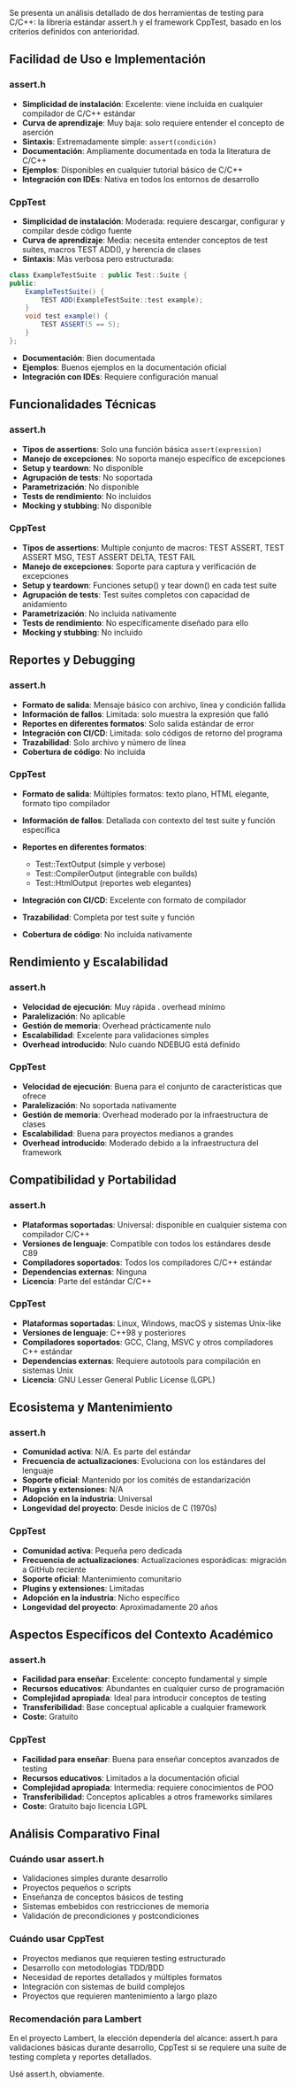 

Se presenta un análisis detallado de dos herramientas de testing para C/C++: la librería estándar assert.h y el framework CppTest, basado en los criterios definidos con anterioridad.

## Facilidad de Uso e Implementación

### assert.h
- **Simplicidad de instalación**: Excelente: viene incluida en cualquier compilador de C/C++ estándar
- **Curva de aprendizaje**: Muy baja: solo requiere entender el concepto de aserción
- **Sintaxis**: Extremadamente simple: `assert(condición)`
- **Documentación**: Ampliamente documentada en toda la literatura de C/C++
- **Ejemplos**: Disponibles en cualquier tutorial básico de C/C++
- **Integración con IDEs**: Nativa en todos los entornos de desarrollo

### CppTest
- **Simplicidad de instalación**: Moderada: requiere descargar, configurar y compilar desde código fuente
- **Curva de aprendizaje**: Media: necesita entender conceptos de test suites, macros TEST ADD(), y herencia de clases
- **Sintaxis**: Más verbosa pero estructurada:
```java
class ExampleTestSuite : public Test::Suite {
public:
    ExampleTestSuite() {
        TEST ADD(ExampleTestSuite::test example);
    }
    void test example() {
        TEST ASSERT(5 == 5);
    }
};
```
- **Documentación**: Bien documentada
- **Ejemplos**: Buenos ejemplos en la documentación oficial
- **Integración con IDEs**: Requiere configuración manual

## Funcionalidades Técnicas

### assert.h
- **Tipos de assertions**: Solo una función básica `assert(expression)`
- **Manejo de excepciones**: No soporta manejo específico de excepciones
- **Setup y teardown**: No disponible
- **Agrupación de tests**: No soportada
- **Parametrización**: No disponible
- **Tests de rendimiento**: No incluidos
- **Mocking y stubbing**: No disponible

### CppTest
- **Tipos de assertions**: Multiple conjunto de macros: TEST ASSERT, TEST ASSERT MSG, TEST ASSERT DELTA, TEST FAIL
- **Manejo de excepciones**: Soporte para captura y verificación de excepciones
- **Setup y teardown**: Funciones setup() y tear down() en cada test suite
- **Agrupación de tests**: Test suites completos con capacidad de anidamiento
- **Parametrización**: No incluida nativamente
- **Tests de rendimiento**: No específicamente diseñado para ello
- **Mocking y stubbing**: No incluido

## Reportes y Debugging

### assert.h
- **Formato de salida**: Mensaje básico con archivo, línea y condición fallida
- **Información de fallos**: Limitada: solo muestra la expresión que falló
- **Reportes en diferentes formatos**: Solo salida estándar de error
- **Integración con CI/CD**: Limitada: solo códigos de retorno del programa
- **Trazabilidad**: Solo archivo y número de línea
- **Cobertura de código**: No incluida

### CppTest
- **Formato de salida**: Múltiples formatos: texto plano, HTML elegante, formato tipo compilador
- **Información de fallos**: Detallada con contexto del test suite y función específica
- **Reportes en diferentes formatos**: 

  - Test::TextOutput (simple y verbose)
  - Test::CompilerOutput (integrable con builds)
  - Test::HtmlOutput (reportes web elegantes)

- **Integración con CI/CD**: Excelente con formato de compilador
- **Trazabilidad**: Completa por test suite y función
- **Cobertura de código**: No incluida nativamente

## Rendimiento y Escalabilidad

### assert.h
- **Velocidad de ejecución**: Muy rápida . overhead mínimo
- **Paralelización**: No aplicable
- **Gestión de memoria**: Overhead prácticamente nulo
- **Escalabilidad**: Excelente para validaciones simples
- **Overhead introducido**: Nulo cuando NDEBUG está definido

### CppTest
- **Velocidad de ejecución**: Buena para el conjunto de características que ofrece
- **Paralelización**: No soportada nativamente
- **Gestión de memoria**: Overhead moderado por la infraestructura de clases
- **Escalabilidad**: Buena para proyectos medianos a grandes
- **Overhead introducido**: Moderado debido a la infraestructura del framework

## Compatibilidad y Portabilidad

### assert.h
- **Plataformas soportadas**: Universal: disponible en cualquier sistema con compilador C/C++
- **Versiones de lenguaje**: Compatible con todos los estándares desde C89
- **Compiladores soportados**: Todos los compiladores C/C++ estándar
- **Dependencias externas**: Ninguna
- **Licencia**: Parte del estándar C/C++

### CppTest
- **Plataformas soportadas**: Linux, Windows, macOS y sistemas Unix-like
- **Versiones de lenguaje**: C++98 y posteriores
- **Compiladores soportados**: GCC, Clang, MSVC y otros compiladores C++ estándar
- **Dependencias externas**: Requiere autotools para compilación en sistemas Unix
- **Licencia**: GNU Lesser General Public License (LGPL)

## Ecosistema y Mantenimiento

### assert.h
- **Comunidad activa**: N/A. Es parte del estándar
- **Frecuencia de actualizaciones**: Evoluciona con los estándares del lenguaje
- **Soporte oficial**: Mantenido por los comités de estandarización
- **Plugins y extensiones**: N/A
- **Adopción en la industria**: Universal
- **Longevidad del proyecto**: Desde inicios de C (1970s)

### CppTest
- **Comunidad activa**: Pequeña pero dedicada
- **Frecuencia de actualizaciones**: Actualizaciones esporádicas: migración a GitHub reciente
- **Soporte oficial**: Mantenimiento comunitario
- **Plugins y extensiones**: Limitadas
- **Adopción en la industria**: Nicho específico
- **Longevidad del proyecto**: Aproximadamente 20 años 

## Aspectos Específicos del Contexto Académico

### assert.h
- **Facilidad para enseñar**: Excelente: concepto fundamental y simple
- **Recursos educativos**: Abundantes en cualquier curso de programación
- **Complejidad apropiada**: Ideal para introducir conceptos de testing
- **Transferibilidad**: Base conceptual aplicable a cualquier framework
- **Coste**: Gratuito

### CppTest
- **Facilidad para enseñar**: Buena para enseñar conceptos avanzados de testing
- **Recursos educativos**: Limitados a la documentación oficial
- **Complejidad apropiada**: Intermedia: requiere conocimientos de POO
- **Transferibilidad**: Conceptos aplicables a otros frameworks similares
- **Coste**: Gratuito bajo licencia LGPL

## Análisis Comparativo Final

### Cuándo usar assert.h
- Validaciones simples durante desarrollo
- Proyectos pequeños o scripts
- Enseñanza de conceptos básicos de testing
- Sistemas embebidos con restricciones de memoria
- Validación de precondiciones y postcondiciones

### Cuándo usar CppTest
- Proyectos medianos que requieren testing estructurado
- Desarrollo con metodologías TDD/BDD
- Necesidad de reportes detallados y múltiples formatos
- Integración con sistemas de build complejos
- Proyectos que requieren mantenimiento a largo plazo

### Recomendación para Lambert

En el proyecto Lambert, la elección dependería del alcance: assert.h para validaciones básicas durante desarrollo, CppTest si se requiere una suite de testing completa y reportes detallados.

Usé assert.h, obviamente.
